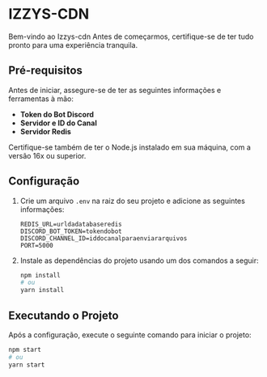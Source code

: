# IZZYS-CDN

Bem-vindo ao Izzys-cdn Antes de começarmos, certifique-se de ter tudo pronto para uma experiência tranquila.

## Pré-requisitos

Antes de iniciar, assegure-se de ter as seguintes informações e ferramentas à mão:

- **Token do Bot Discord**
- **Servidor e ID do Canal**
- **Servidor Redis** 

Certifique-se também de ter o Node.js instalado em sua máquina, com a versão 16x ou superior.

## Configuração

1. Crie um arquivo `.env` na raiz do seu projeto e adicione as seguintes informações:

    ```plaintext
    REDIS_URL=urldadatabaseredis
    DISCORD_BOT_TOKEN=tokendobot
    DISCORD_CHANNEL_ID=iddocanalparaenviararquivos
    PORT=5000
    ```

2. Instale as dependências do projeto usando um dos comandos a seguir:

    ```bash
    npm install
    # ou
    yarn install
    ```

## Executando o Projeto

Após a configuração, execute o seguinte comando para iniciar o projeto:

```bash
npm start
# ou
yarn start

